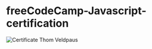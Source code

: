 # freeCodeCamp-Javascript-certification

![Certificate Thom Veldpaus](https://raw.githubusercontent.com/ThomPoppins/freeCodeCamp-Javascript-certification/main/certificates/2023-09-04%2000_36_31-Settings%20_%20freeCodeCamp.org%20%E2%80%94%20Mozilla%20Firefox.png)
